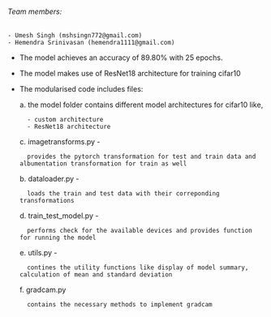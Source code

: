 
###### Team members:
    - Umesh Singh (mshsingn772@gmail.com)
    - Hemendra Srinivasan (hemendra1111@gmail.com)


- The model achieves an accuracy of 89.80% with 25 epochs.

- The model makes use of ResNet18 architecture for training cifar10

- The modularised code includes files:
	
    a. the model folder contains different model architectures for cifar10 like,

		- custom architecture 
		- ResNet18 architecture

	c. imagetransforms.py -

		provides the pytorch transformation for test and train data and albumentation transformation for train as well
	
	b. dataloader.py - 

		loads the train and test data with their correponding transformations
	
	d. train_test_model.py - 

		performs check for the available devices and provides function for running the model

	e. utils.py -

		contines the utility functions like display of model summary, calculation of mean and standard deviation

	f. gradcam.py

		contains the necessary methods to implement gradcam